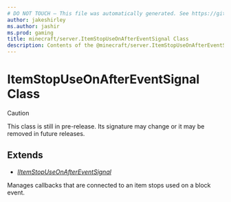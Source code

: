 ```yaml
---
# DO NOT TOUCH — This file was automatically generated. See https://github.com/mojang/minecraftapidocsgenerator to modify descriptions, examples, etc.
author: jakeshirley
ms.author: jashir
ms.prod: gaming
title: minecraft/server.ItemStopUseOnAfterEventSignal Class
description: Contents of the @minecraft/server.ItemStopUseOnAfterEventSignal class.
---
```

# ItemStopUseOnAfterEventSignal Class

> [!CAUTION]
> This class is still in pre-release.  Its signature may change or it may be removed in future releases.

## Extends
- [*IItemStopUseOnAfterEventSignal*](IItemStopUseOnAfterEventSignal.md)

Manages callbacks that are connected to an item stops used on a block event.
